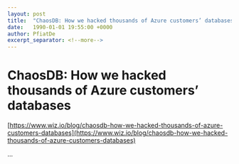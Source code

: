 ```yaml
---
layout: post
title:  "ChaosDB: How we hacked thousands of Azure customers’ databases"
date:   1990-01-01 19:55:00 +0000
author: PfiatDe
excerpt_separator: <!--more-->
---
```


# ChaosDB: How we hacked thousands of Azure customers’ databases
[https://www.wiz.io/blog/chaosdb-how-we-hacked-thousands-of-azure-customers-databases](https://www.wiz.io/blog/chaosdb-how-we-hacked-thousands-of-azure-customers-databases)

...
<!--more-->
